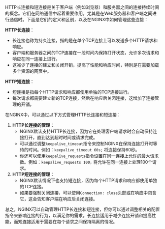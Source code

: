 HTTP长连接和短连接是关于客户端（例如浏览器）和服务器之间的连接持续时间的概念。它们在网络通信中起着重要作用，尤其是在Web服务器和客户端之间进行通信时。下面是它们的定义和区别，以及在NGINX中如何管理这些连接：



**HTTP长连接**：

+ 长连接也称为持久连接，指的是在单个TCP连接上可以发送多个HTTP请求和响应。
+ 客户端和服务器之间的TCP连接在一段时间内保持打开状态，允许多次请求和响应在同一连接上进行。
+ 这减少了连接的建立和关闭开销，提高了性能和响应时间，特别是在需要加载多个资源的网页中。



**HTTP短连接**：

+ 短连接是指每个HTTP请求和响应都使用单独的TCP连接进行。
+ 每次请求都需要建立新的TCP连接，然后在响应后关闭连接，这增加了连接管理的开销。



在NGINX中，可以通过以下方式管理HTTP长连接和短连接：

1.  **HTTP长连接的管理**： 
    - NGINX默认支持HTTP长连接，因为它在处理客户端请求时会自动保持连接打开，直到达到超时时间或请求完成。
    - 可以通过调整`keepalive_timeout`指令来控制NGINX在保持连接打开时等待的时间。例如：`keepalive_timeout 60s;` 将连接保持60秒。
    - 你还可以使用`keepalive_requests`指令设置在同一连接上允许的最大请求数。例如：`keepalive_requests 100;` 将允许在同一连接上处理100个请求。
2.  **HTTP短连接的管理**： 
    - NGINX默认情况下也支持短连接，因为每个HTTP请求和响应都使用单独的TCP连接。
    - 如果要强制关闭连接，可以使用`Connection: close`头部或在响应中包含它，这会告知客户端在响应后关闭连接。



总之，NGINX可以自动管理HTTP长连接和短连接，但你可以通过调整相关的配置指令来影响连接的行为，以满足你的需求。长连接适用于减少连接开销和提高性能，而短连接适用于需要在每个请求之间保持隔离的情况。

